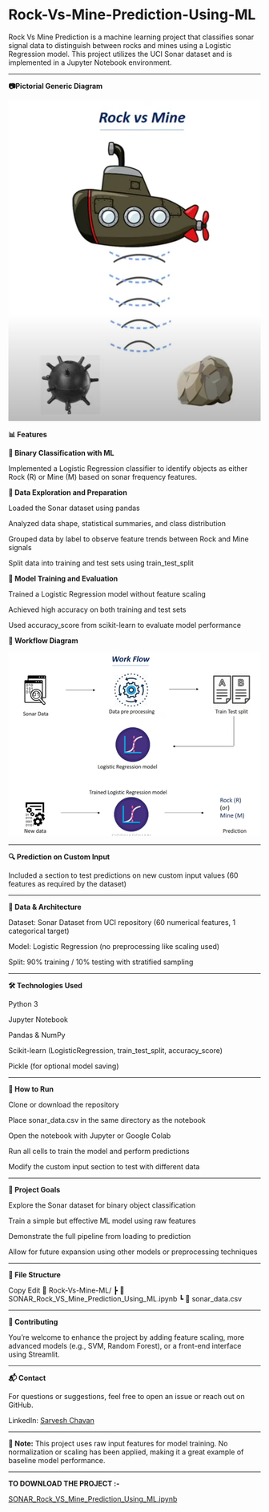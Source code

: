 # Rock-Vs-Mine-Prediction-Using-ML
Rock Vs Mine Prediction is a machine learning project that classifies sonar signal data to distinguish between rocks and mines using a Logistic Regression model. This project utilizes the UCI Sonar dataset and is implemented in a Jupyter Notebook environment.

---

**📷Pictorial Generic Diagram**

<img src="g1.png" alt="Match Analysis" width="800"/>

**📊 Features**

**🧠 Binary Classification with ML**

Implemented a Logistic Regression classifier to identify objects as either Rock (R) or Mine (M) based on sonar frequency features.

**📂 Data Exploration and Preparation**

Loaded the Sonar dataset using pandas

Analyzed data shape, statistical summaries, and class distribution

Grouped data by label to observe feature trends between Rock and Mine signals

Split data into training and test sets using train_test_split

**🎯 Model Training and Evaluation**

Trained a Logistic Regression model without feature scaling

Achieved high accuracy on both training and test sets

Used accuracy_score from scikit-learn to evaluate model performance

**🏢 Workflow Diagram**

<img src="g2.png" alt="Match Analysis" width="800"/>

---

**🔍 Prediction on Custom Input**

Included a section to test predictions on new custom input values (60 features as required by the dataset)

---

**🧩 Data & Architecture**

Dataset: Sonar Dataset from UCI repository (60 numerical features, 1 categorical target)

Model: Logistic Regression (no preprocessing like scaling used)

Split: 90% training / 10% testing with stratified sampling

---

**🛠️ Technologies Used**

Python 3

Jupyter Notebook

Pandas & NumPy

Scikit-learn (LogisticRegression, train_test_split, accuracy_score)

Pickle (for optional model saving)

---

**🚀 How to Run**

Clone or download the repository

Place sonar_data.csv in the same directory as the notebook

Open the notebook with Jupyter or Google Colab

Run all cells to train the model and perform predictions

Modify the custom input section to test with different data

---

**📌 Project Goals**

Explore the Sonar dataset for binary object classification

Train a simple but effective ML model using raw features

Demonstrate the full pipeline from loading to prediction

Allow for future expansion using other models or preprocessing techniques

---

**📁 File Structure**

Copy
Edit
📁 Rock-Vs-Mine-ML/
 ┣ 📄 SONAR_Rock_VS_Mine_Prediction_Using_ML.ipynb
 ┗ 📄 sonar_data.csv

---
 
**🤝 Contributing**

You’re welcome to enhance the project by adding feature scaling, more advanced models (e.g., SVM, Random Forest), or a front-end interface using Streamlit.

---

**📬 Contact**

For questions or suggestions, feel free to open an issue or reach out on GitHub.

LinkedIn: [Sarvesh Chavan](https://linkedin.com/in/sarvesh-chavan)

---

**📝 Note:** This project uses raw input features for model training. No normalization or scaling has been applied, making it a great example of baseline model performance.

---

**TO DOWNLOAD THE PROJECT :-**

[SONAR_Rock_VS_Mine_Prediction_Using_ML.ipynb](https://drive.google.com/file/d/1sw0f0Iz2LqWCVOyGaAGAZ__tkE54W3q3/view?usp=sharing)
